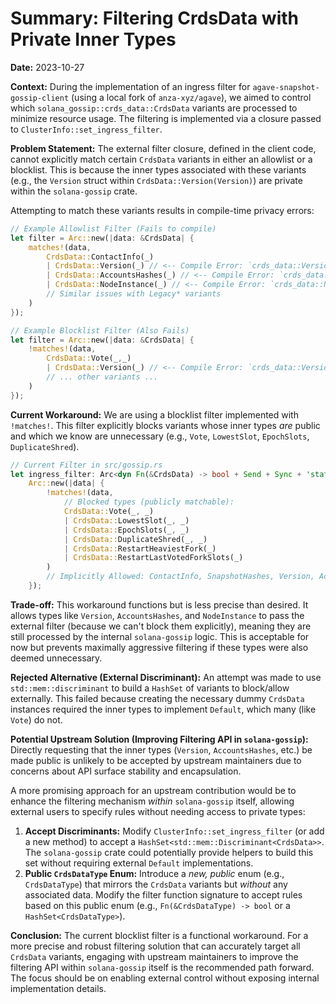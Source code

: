 # Summary: Filtering CrdsData with Private Inner Types

**Date:** 2023-10-27

**Context:**
During the implementation of an ingress filter for `agave-snapshot-gossip-client` (using a local fork of `anza-xyz/agave`), we aimed to control which `solana_gossip::crds_data::CrdsData` variants are processed to minimize resource usage. The filtering is implemented via a closure passed to `ClusterInfo::set_ingress_filter`.

**Problem Statement:**
The external filter closure, defined in the client code, cannot explicitly match certain `CrdsData` variants in either an allowlist or a blocklist. This is because the inner types associated with these variants (e.g., the `Version` struct within `CrdsData::Version(Version)`) are private within the `solana-gossip` crate.

Attempting to match these variants results in compile-time privacy errors:

```rust
// Example Allowlist Filter (Fails to compile)
let filter = Arc::new(|data: &CrdsData| {
    matches!(data,
        CrdsData::ContactInfo(_)
        | CrdsData::Version(_) // <-- Compile Error: `crds_data::Version` is private
        | CrdsData::AccountsHashes(_) // <-- Compile Error: `crds_data::AccountsHashes` is private
        | CrdsData::NodeInstance(_) // <-- Compile Error: `crds_data::NodeInstance` is private
        // Similar issues with Legacy* variants
    )
});

// Example Blocklist Filter (Also Fails)
let filter = Arc::new(|data: &CrdsData| {
    !matches!(data,
        CrdsData::Vote(_,_)
        | CrdsData::Version(_) // <-- Compile Error: `crds_data::Version` is private
        // ... other variants ...
    )
});
```

**Current Workaround:**
We are using a blocklist filter implemented with `!matches!`. This filter explicitly blocks variants whose inner types *are* public and which we know are unnecessary (e.g., `Vote`, `LowestSlot`, `EpochSlots`, `DuplicateShred`).

```rust
// Current Filter in src/gossip.rs
let ingress_filter: Arc<dyn Fn(&CrdsData) -> bool + Send + Sync + 'static> =
    Arc::new(|data| {
        !matches!(data,
            // Blocked types (publicly matchable):
            CrdsData::Vote(_, _)
            | CrdsData::LowestSlot(_, _)
            | CrdsData::EpochSlots(_, _)
            | CrdsData::DuplicateShred(_, _)
            | CrdsData::RestartHeaviestFork(_)
            | CrdsData::RestartLastVotedForkSlots(_)
        )
        // Implicitly Allowed: ContactInfo, SnapshotHashes, Version, AccountsHashes, NodeInstance, Legacy*
    });
```
**Trade-off:** This workaround functions but is less precise than desired. It allows types like `Version`, `AccountsHashes`, and `NodeInstance` to pass the external filter (because we can't block them explicitly), meaning they are still processed by the internal `solana-gossip` logic. This is acceptable for now but prevents maximally aggressive filtering if these types were also deemed unnecessary.

**Rejected Alternative (External Discriminant):**
An attempt was made to use `std::mem::discriminant` to build a `HashSet` of variants to block/allow externally. This failed because creating the necessary dummy `CrdsData` instances required the inner types to implement `Default`, which many (like `Vote`) do not.

**Potential Upstream Solution (Improving Filtering API in `solana-gossip`):**
Directly requesting that the inner types (`Version`, `AccountsHashes`, etc.) be made public is unlikely to be accepted by upstream maintainers due to concerns about API surface stability and encapsulation.

A more promising approach for an upstream contribution would be to enhance the filtering mechanism *within* `solana-gossip` itself, allowing external users to specify rules without needing access to private types:

1.  **Accept Discriminants:** Modify `ClusterInfo::set_ingress_filter` (or add a new method) to accept a `HashSet<std::mem::Discriminant<CrdsData>>`. The `solana-gossip` crate could potentially provide helpers to build this set without requiring external `Default` implementations.
2.  **Public `CrdsDataType` Enum:** Introduce a *new, public* enum (e.g., `CrdsDataType`) that mirrors the `CrdsData` variants but *without* any associated data. Modify the filter function signature to accept rules based on this public enum (e.g., `Fn(&CrdsDataType) -> bool` or a `HashSet<CrdsDataType>`).

**Conclusion:**
The current blocklist filter is a functional workaround. For a more precise and robust filtering solution that can accurately target all `CrdsData` variants, engaging with upstream maintainers to improve the filtering API within `solana-gossip` itself is the recommended path forward. The focus should be on enabling external control without exposing internal implementation details. 

